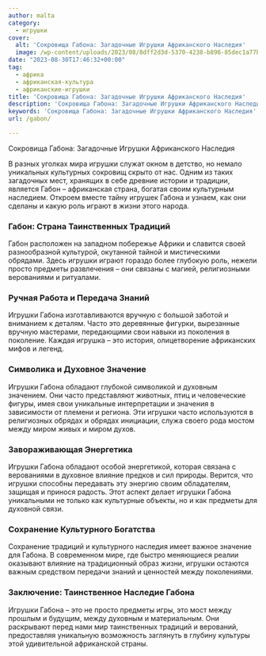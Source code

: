 ```yaml
---
author: malta
category:
  - игрушки
cover:
  alt: 'Сокровища Габона: Загадочные Игрушки Африканского Наследия'
  image: /wp-content/uploads/2023/08/8dff2d3d-5370-4238-b896-85dec1a77bf6.webp
date: "2023-08-30T17:46:32+00:00"
tag:
  - африка
  - африканская-культура
  - африканские-игрушки
title: 'Сокровища Габона: Загадочные Игрушки Африканского Наследия'
description: 'Сокровища Габона: Загадочные Игрушки Африканского Наследия'
keywords: 'Сокровища Габона: Загадочные Игрушки Африканского Наследия'
url: /gabon/

---
```

Сокровища Габона: Загадочные Игрушки Африканского Наследия

В разных уголках мира игрушки служат окном в детство, но немало уникальных культурных сокровищ скрыто от нас. Одним из таких загадочных мест, хранящих в себе древние истории и традиции, является Габон – африканская страна, богатая своим культурным наследием. Откроем вместе тайну игрушек Габона и узнаем, как они сделаны и какую роль играют в жизни этого народа.

### Габон: Страна Таинственных Традиций

Габон расположен на западном побережье Африки и славится своей разнообразной культурой, окутанной тайной и мистическими обрядами. Здесь игрушки играют гораздо более глубокую роль, нежели просто предметы развлечения – они связаны с магией, религиозными верованиями и ритуалами.

### Ручная Работа и Передача Знаний

Игрушки Габона изготавливаются вручную с большой заботой и вниманием к деталям. Часто это деревянные фигурки, вырезанные вручную мастерами, передающими свои навыки из поколения в поколение. Каждая игрушка – это история, олицетворение африканских мифов и легенд.

### Символика и Духовное Значение

Игрушки Габона обладают глубокой символикой и духовным значением. Они часто представляют животных, птиц и человеческие фигуры, имея свои уникальные интерпретации и значения в зависимости от племени и региона. Эти игрушки часто используются в религиозных обрядах и обрядах инициации, служа своего рода мостом между миром живых и миром духов.

### Завораживающая Энергетика

Игрушки Габона обладают особой энергетикой, которая связана с верованиями в духовное влияние предков и сил природы. Верится, что игрушки способны передавать эту энергию своим обладателям, защищая и принося радость. Этот аспект делает игрушки Габона уникальными не только как культурные объекты, но и как предметы для духовной связи.

### Сохранение Культурного Богатства

Сохранение традиций и культурного наследия имеет важное значение для Габона. В современном мире, где быстро меняющиеся реалии оказывают влияние на традиционный образ жизни, игрушки остаются важным средством передачи знаний и ценностей между поколениями.

### Заключение: Таинственное Наследие Габона

Игрушки Габона – это не просто предметы игры, это мост между прошлым и будущим, между духовным и материальным. Они раскрывают перед нами мир таинственных традиций и верований, предоставляя уникальную возможность заглянуть в глубину культуры этой удивительной африканской страны.
